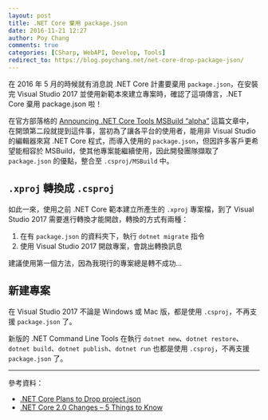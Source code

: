 ```yaml
---
layout: post
title: .NET Core 棄用 package.json
date: 2016-11-21 12:27
author: Poy Chang
comments: true
categories: [CSharp, WebAPI, Develop, Tools]
redirect_to: https://blog.poychang.net/net-core-drop-package-json/
---
```

在 2016 年 5 月的時候就有消息說 .NET Core 計畫要棄用 `package.json`，在安裝完 Visual Studio 2017 並使用新範本來建立專案時，確認了這項傳言，.NET Core 棄用 package.json 啦！

在官方部落格的 [Announcing .NET Core Tools MSBuild “alpha”](https://blogs.msdn.microsoft.com/dotnet/2016/11/16/announcing-net-core-tools-msbuild-alpha/) 這篇文章中，在開頭第二段就提到這件事，當初為了讓各平台的使用者，能用非 Visual Studio 的編輯器來寫 .NET Core 程式，而導入使用的 `package.json`，但因許多客戶更希望能相容於 MSBuild，使其他專案能繼續使用，因此開發團隊擷取了 `package.json` 的優點，整合至 `.csproj/MSBuild` 中。

## `.xproj` 轉換成 `.csproj`

如此一來，使用之前 .NET Core 範本建立所產生的 `.xproj` 專案檔，到了 Visual Studio 2017 需要進行轉換才能開啟，轉換的方式有兩種：

1. 在有 `package.json` 的資料夾下，執行 `dotnet migrate` 指令
2. 使用  Visual Studio 2017 開啟專案，會跳出轉換訊息

建議使用第一個方法，因為我現行的專案總是轉不成功...

## 新建專案

在 Visual Studio 2017 不論是 Windows 或 Mac 版，都是使用 `.csproj`，不再支援 `package.json` 了。

新版的 .NET Command Line Tools 在執行 `dotnet new`、`dotnet restore`、`dotnet build`、`dotnet publish`、`dotnet run` 也都是使用 `.csproj`，不再支援 `package.json` 了。

----------

參考資料：

* [.NET Core Plans to Drop project.json](http://www.infoq.com/cn/news/2016/05/project-json)
* [.NET Core 2.0 Changes – 5 Things to Know](https://stackify.com/net-core-2-0-changes/)